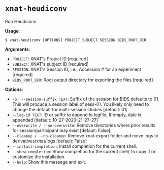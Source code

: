 # `xnat-heudiconv`

Run Heudiconv

**Usage**:

```console
$ xnat-heudiconv [OPTIONS] PROJECT SUBJECT SESSION BIDS_ROOT_DIR
```

**Arguments**:

* `PROJECT`: XNAT's Project ID  [required]
* `SUBJECT`: XNAT's subject ID  [required]
* `SESSION`: XNAT's Session ID, i.e., Accession # for an experiment  [required]
* `BIDS_ROOT_DIR`: Root output directory for exporting the files  [required]

**Options**:

* `-S, --session-suffix TEXT`: Suffix of the session for BIDS defaults to 01.              This will produce a session label of sess-01.              You likely only need to change the default for multi-session studies  [default: 01]
* `--log-id TEXT`: ID or suffix to append to logfile, If empty, date is appended  [default: 10-27-2020-21-27-27]
* `--overwrite / --no-overwrite`: Remove directories where prior results for session/participant may exist  [default: False]
* `--cleanup / --no-cleanup`: Remove xnat-export folder and move logs to derivatives/xnat/logs  [default: False]
* `--install-completion`: Install completion for the current shell.
* `--show-completion`: Show completion for the current shell, to copy it or customize the installation.
* `--help`: Show this message and exit.
